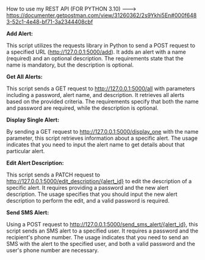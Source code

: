 How to use my REST API (FOR PYTHON 3.10)
---> https://documenter.getpostman.com/view/31260362/2s9Ykhi5En#000f6483-52c1-4e48-bf71-3a2344408cbf




**Add Alert:**

This script utilizes the requests library in Python to send a POST request to a specified URL (http://127.0.0.1:5000/add). It adds an alert with a name (required) and an optional description. The requirements state that the name is mandatory, but the description is optional.

**Get All Alerts:**

This script sends a GET request to http://127.0.0.1:5000/all with parameters including a password, alert name, and description. It retrieves all alerts based on the provided criteria. The requirements specify that both the name and password are required, while the description is optional.

**Display Single Alert:**

By sending a GET request to http://127.0.0.1:5000/display_one with the name parameter, this script retrieves information about a specific alert. The usage indicates that you need to input the alert name to get details about that particular alert.

**Edit Alert Description:**

This script sends a PATCH request to http://127.0.0.1:5000/edit_description/{alert_id} to edit the description of a specific alert. It requires providing a password and the new alert description. The usage specifies that you should input the new alert description to perform the edit, and a valid password is required.

**Send SMS Alert:**

Using a POST request to http://127.0.0.1:5000/send_sms_alert/{alert_id}, this script sends an SMS alert to a specified user. It requires a password and the recipient's phone number. The usage indicates that you need to send an SMS with the alert to the specified user, and both a valid password and the user's phone number are necessary.






